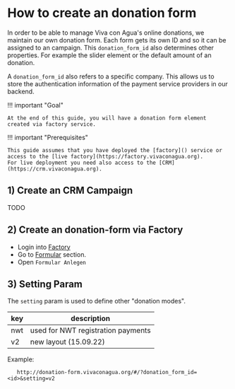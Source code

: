 # How to create an donation form

In order to be able to manage Viva con Agua's online donations, we maintain our own donation form. 
Each form gets its own ID and so it can be assigned to an campaign. This `donation_form_id` also determines other properties.
For example the slider element or the default amount of an donation. 

A `donation_form_id` also refers to a specific company. This allows us to store the authentication information of the payment service providers in our backend.

!!! important "Goal"

    At the end of this guide, you will have a donation form element created via factory service.

!!! important "Prerequisites"

    This guide assumes that you have deployed the [factory]() service or access to the [live factory](https://factory.vivaconagua.org).
    For live deployment you need also access to the [CRM](https://crm.vivaconagua.org). 


## 1) Create an CRM Campaign

 TODO

## 2) Create an donation-form via Factory

- Login into [Factory](https://factory.vivaconagua.org)
- Go to [Formular](https://factory.vivaconagua.org/#/payment-widget) section.
- Open `Formular Anlegen` 


 

## 3) Setting Param

The `setting` param is used to define other "donation modes".

| key | description                        |
|-----|------------------------------------|
| nwt | used for NWT registration payments |
| v2  | new layout (15.09.22)              |

Example:
```
   http://donation-form.vivaconagua.org/#/?donation_form_id=<id>&setting=v2 
```